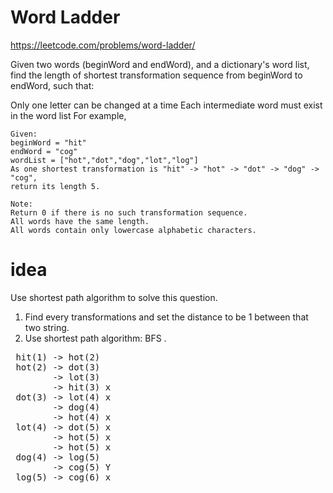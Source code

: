 Word Ladder
===========

https://leetcode.com/problems/word-ladder/

Given two words (beginWord and endWord), and a dictionary's word list, find the length of shortest transformation sequence from beginWord to endWord, such that:

Only one letter can be changed at a time
Each intermediate word must exist in the word list
For example,

    Given:
    beginWord = "hit"
    endWord = "cog"
    wordList = ["hot","dot","dog","lot","log"]
    As one shortest transformation is "hit" -> "hot" -> "dot" -> "dog" -> "cog",
    return its length 5.

    Note:
    Return 0 if there is no such transformation sequence.
    All words have the same length.
    All words contain only lowercase alphabetic characters.

idea
======

Use shortest path algorithm to solve this question.
1. Find every transformations and set the distance to be 1 between that two string.
2. Use shortest path algorithm: BFS .

<pre>
 hit(1) -> hot(2)
 hot(2) -> dot(3)
        -> lot(3)
        -> hit(3) x
 dot(3) -> lot(4) x
        -> dog(4)
        -> hot(4) x
 lot(4) -> dot(5) x
        -> hot(5) x
        -> hot(5) x
 dog(4) -> log(5) 
        -> cog(5) Y
 log(5) -> cog(6) x
</pre>

